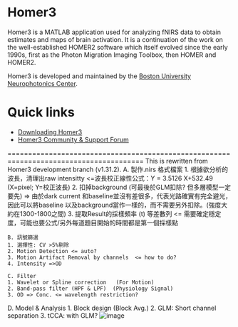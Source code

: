 # Homer3
Homer3 is a MATLAB application used for analyzing fNIRS data to obtain estimates and maps of brain activation. It is a continuation of the work on the well-established HOMER2 software which itself evolved since the early 1990s, first as the Photon Migration Imaging Toolbox, then HOMER and HOMER2.

Homer3 is developed and maintained by the [Boston University Neurophotonics Center](http://www.bu.edu/neurophotonics/).

# Quick links
* [Downloading Homer3](https://github.com/BUNPC/Homer3/wiki/Download-and-Installation)
* [Homer3 Community & Support Forum](https://openfnirs.org/community/homer3-forum/)

=======================================================================================
This is rewritten from Homer3 development branch (v1.31.2).
	A. 製作.nirs 格式檔案
	1. 根據欲分析的波長，清理出raw intensitty <=波長校正線性公式：Y = 3.5126 X+532.49 (X=pixel; Y=校正波長)
	2. 扣掉background (可最後於GLM扣除? 但多層模型一定要先) 
  =>  由於dark current 和baseline並沒有差很多，代表光路確實有完全避光，因此可以將baseline 以及background當作一樣的，而不需要另外扣除。(強度大約在1300-1800之間)
	3. 提取Result的採樣頻率 (t) 等差數列 <= 需要確定穩定度，可能也要公式/另外每道題目開始的時間都是第一個採樣點

	B. 訊號篩選
	1. 選擇性: CV >5%剔除
	2. Motion Detection <= auto?
	3. Motion Artifact Removal by channels  <= how to do? 
	4. Intensity =>OD

	C. Filter
	1. Wavelet or Spline correction   (For Motion)
	2. Band-pass filter (HPF & LPF)  (Physiology Signal)
	3. OD => Conc. <= wavelength restriction?

 D.  Model & Analysis
	1. Block design (Block Avg.)
	2. GLM: Short channel separation
	3. tCCA: with GLM?
![image](https://user-images.githubusercontent.com/27907938/146158609-f67df2d1-1bcc-403b-a894-849f3ff12393.png)


